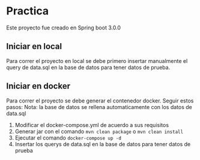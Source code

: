 # Practica

Este proyecto fue creado en Spring boot 3.0.0

## Iniciar en local
Para correr el proyecto en local se debe primero insertar manualmente el query de data.sql en la base de datos para tener datos de prueba.

## Iniciar en docker

Para correr el proyecto se debe generar el contenedor docker.
Seguir estos pasos:
Nota: la base de datos se rellena automaticamente con los datos de data.sql

1. Modificar el docker-compose.yml de acuerdo a sus requisitos
2. Generar jar con el comando `mvn clean package` o `mvn clean install`
3. Ejecutar el comando `docker-compose up -d`
4. Insertar los querys de data.sql en la base de datos para tener datos de prueba